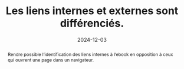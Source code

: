 ---
title: Les liens internes et externes sont différenciés. 
detail: Les liens internes et externes sont différenciés. 
abstract: Rendre possible l’identification des liens internes à l’ebook en opposition à ceux qui ouvrent une page dans un navigateur.
categories: 
    - "Liens"
agrege: O4137-E045
opquast: '4 137'
indiceebook: '45'
description: "Règle n°45"
before: "44"
weight: "045"
after: "46"
actif: '1'
layout: rules
date: 2024-12-03
tags: 
    - "Utilisabilité"
    - "Confiance"
objectif: 
    - "Faciliter le repérage des liens externes"
    - "Avertir si l’on va quitter la page en cours ou l’application de lecture"
Meo: 
    - "Le cas échéant, ajouter l’information “lien externe”&nbsp;: dans le libellé du lien et / ou ; via un icône CSS associée au lien externe."
Controle: 
    - "Dans chaque page contenant des hyperliens, vérifier que les liens internes et externes sont différenciés par le moyen d'une mention textuelle ou d'une icône. "
epubcheck: 
ace: 
humancheck: true
ReadiumGoToolkit: 
Source: 
    - "Opquast"
Referentiel: 
    - ""
steps: 
    - "Projet éditorial"
    - "Production numérique"
---